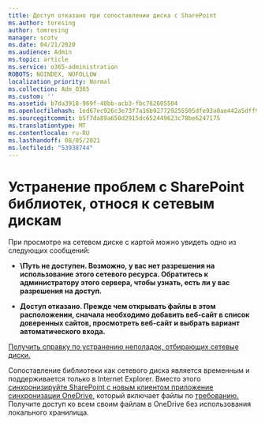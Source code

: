 ```yaml
---
title: Доступ отказано при сопоставлении диска с SharePoint
ms.author: toresing
author: tomresing
manager: scotv
ms.date: 04/21/2020
ms.audience: Admin
ms.topic: article
ms.service: o365-administration
ROBOTS: NOINDEX, NOFOLLOW
localization_priority: Normal
ms.collection: Adm_O365
ms.custom: ''
ms.assetid: b7da3918-969f-40bb-acb3-fbc762605504
ms.openlocfilehash: 1ed67ec926c3e73f7a16b927729255505dfe93a0ae442a5dff9400afafb41d8e
ms.sourcegitcommit: b5f7da89a650d2915dc652449623c78be6247175
ms.translationtype: MT
ms.contentlocale: ru-RU
ms.lasthandoff: 08/05/2021
ms.locfileid: "53938744"
---
```

# <a name="fix-problems-with-sharepoint-libraries-mapped-to-network-drives"></a>Устранение проблем с SharePoint библиотек, относя к сетевым дискам

При просмотре на сетевом диске с картой можно увидеть одно из следующих сообщений:
  
- **\\Путь не доступен. Возможно, у вас нет разрешения на использование этого сетевого ресурса. Обратитесь к администратору этого сервера, чтобы узнать, есть ли у вас разрешения на доступ.**

- **Доступ отказано. Прежде чем открывать файлы в этом расположении, сначала необходимо добавить веб-сайт в список доверенных сайтов, просмотреть веб-сайт и выбрать вариант автоматического входа.**

[Получить справку по устранению неполадок, отбирающих сетевые диски.](https://docs.microsoft.com/sharepoint/support/administration/troubleshoot-mapped-network-drives)
  
Сопоставление библиотеки как сетевого диска является временным и поддерживается только в Internet Explorer. Вместо этого [синхронизируйте SharePoint с новым клиентом приложение синхронизации OneDrive,](https://support.office.com/article/6de9ede8-5b6e-4503-80b2-6190f3354a88.aspx) который включает файлы по [требованию.](https://support.office.com/article/0e6860d3-d9f3-4971-b321-7092438fb38e.aspx) Получите доступ ко всем своим файлам в OneDrive без использования локального хранилища.
  